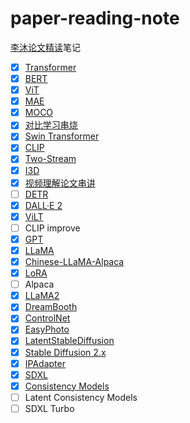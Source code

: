 # paper-reading-note

[李沐论文精读](https://github.com/mli/paper-reading)笔记

- [x] [Transformer](./notes/001_transformer.md)
- [x] [BERT](./notes/002_bert.md)
- [x] [ViT](./notes/003_vit.md)
- [x] [MAE](./notes/004_mae.md)
- [x] [MOCO](./notes/005_moco.md)
- [x] [对比学习串烧](./notes/006_contrast_learning.md)
- [x] [Swin Transformer](./notes/007_swin_transformer.md)
- [x] [CLIP](./notes/008_clip.md)
- [x] [Two-Stream](./notes/009_two_stream.md)
- [x] [I3D](./notes/010_i3d.md)
- [x] [视频理解论文串讲](./notes/011_video_understanding.md)
- [ ] [DETR](./notes/012_detr.md)
- [x] [DALL·E 2](./notes/013_dalle2.md)
- [x] [ViLT](./notes/014_vilt.md)
- [ ] CLIP improve
- [x] [GPT](./notes/016_gpt.md)
- [x] [LLaMA](./notes/018_llama.md)
- [x] [Chinese-LLaMA-Alpaca](./notes/019_chinese_llama.md)
- [x] [LoRA](./notes/020_lora.md)
- [ ] Alpaca
- [x] [LLaMA2](./notes/021_llama2.md)
- [x] [DreamBooth](./notes/022_dreambooth.md)
- [x] [ControlNet](./notes/023_controlnet.md)
- [x] [EasyPhoto](./notes/024_easyphoto.md)
- [x] [LatentStableDiffusion](./notes/025_latent_diffusion_model.md)
- [x] [Stable Diffusion 2.x](./notes/030_stable_diffusion_2.x.md) 
- [x] [IPAdapter](./notes/026_ipadapter.md)
- [x] [SDXL](./notes/027_sdxl.md)
- [x] [Consistency Models](./notes/028_consistency_models.md)
- [ ] Latent Consistency Models
- [ ] SDXL Turbo
